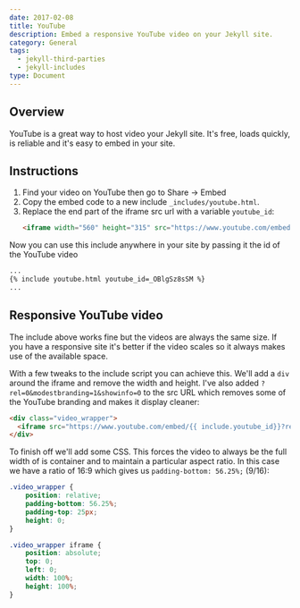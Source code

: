 ```yaml
---
date: 2017-02-08
title: YouTube
description: Embed a responsive YouTube video on your Jekyll site.
category: General
tags:
  - jekyll-third-parties
  - jekyll-includes
type: Document
---
```


## Overview

YouTube is a great way to host video your Jekyll site. It's free, loads quickly, is reliable and it's easy to embed in your site.

## Instructions

1.  Find your video on YouTube then go to Share -> Embed
2.  Copy the embed code to a new include `_includes/youtube.html`.
3.  Replace the end part of the iframe src url with a variable `youtube_id`:
    ~~~html
    <iframe width="560" height="315" src="https://www.youtube.com/embed/{{ include.youtube_id}}" frameborder="0" allowfullscreen></iframe>
    ~~~

Now you can use this include anywhere in your site by passing it the id of the YouTube video

~~~html
...
{% include youtube.html youtube_id=_OBlgSz8sSM %}
...
~~~

## Responsive YouTube video

The include above works fine but the videos are always the same size. If you have a responsive site it's better if the video scales so it always makes use of the available space.

With a few tweaks to the include script you can achieve this. We'll add a `div` around the iframe and remove the width and height. I've also added `?rel=0&modestbranding=1&showinfo=0` to the src URL which removes some of the YouTube branding and makes it display cleaner:

~~~html
<div class="video_wrapper">
  <iframe src="https://www.youtube.com/embed/{{ include.youtube_id}}?rel=0&modestbranding=1&showinfo=0" frameborder="0" allowfullscreen></iframe>
</div>
~~~

To finish off we'll add some CSS. This forces the video to always be the full width of is container and to maintain a particular aspect ratio. In this case we have a ratio of 16:9 which gives us `padding-bottom: 56.25%;` (9/16):

~~~css
.video_wrapper {
	position: relative;
	padding-bottom: 56.25%;
	padding-top: 25px;
	height: 0;
}

.video_wrapper iframe {
	position: absolute;
	top: 0;
	left: 0;
	width: 100%;
	height: 100%;
}
~~~